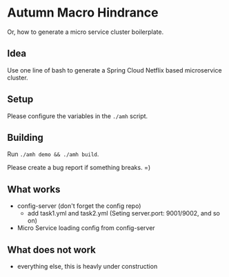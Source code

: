 # Autumn Macro Hindrance

Or, how to generate a micro service cluster boilerplate.

## Idea

Use one line of bash to generate a Spring Cloud Netflix based microservice cluster.

## Setup
Please configure the variables in the `./amh` script.

## Building

Run `./amh demo && ./amh build`.

Please create a bug report if something breaks. =)

## What works
- config-server (don't forget the config repo)
    - add task1.yml and task2.yml (Seting server.port: 9001/9002, and so on)
- Micro Service loading config from config-server


## What does not work
- everything else, this is heavly under construction
